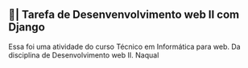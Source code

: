 ## 📑| Tarefa de Desenvenvolvimento web II com Django

  Essa foi uma atividade do curso Técnico em Informática para web. Da disciplina de Desenvolvimento web II. Naqual
 
